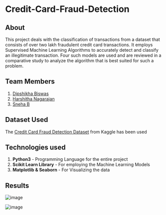 # Credit-Card-Fraud-Detection
## About
This project deals with the classification of transactions from a dataset that consists of over two lakh fraudulent credit card transactions. It employs Supervised Machine Learning Algorithms to accurately detect and classify an illegitimate transaction. Four such models are used and are reviewed in a comparative study to analyze the algorithm that is best suited for such a problem.

## Team Members
1) [Dipshikha Biswas](https://github.com/dipshikha461)
2) [Harshitha Nagarajan](https://github.com/HarshithaNagarajan)
3) [Sneha B](https://github.com/Sneha421)

## Dataset Used
The [Credit Card Fraud Detection Dataset](https://www.kaggle.com/mlg-ulb/creditcardfraud) from Kaggle has been used
## Technologies used
1. **Python3** - Programming Language for the entire project
2. **Scikit Learn Library** -  For employing the Machine Learning Models
3. **Matplotlib & Seaborn** - For Visualizing the data
## Results
![image](https://user-images.githubusercontent.com/61591312/131788029-17f068ec-cdc3-4ceb-acb1-f7e441245737.png)

![image](https://user-images.githubusercontent.com/61591312/131787615-3a15ab87-1e19-4b61-80ac-3bdc98093209.png)
